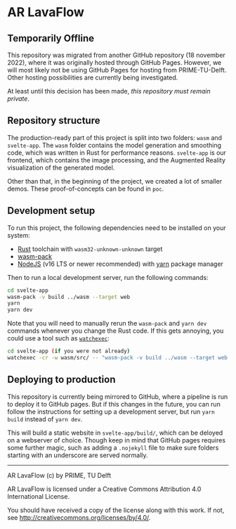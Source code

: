 # AR LavaFlow

## Temporarily Offline
This repository was migrated from another GitHub repository (18 november 2022), where it was originally hosted through GitHub Pages. However, we will most likely not be using GitHub Pages for hosting from PRIME-TU-Delft. Other hosting possibilities are currently being investigated.

At least until this decision has been made, *this repository must remain private*.

## Repository structure
The production-ready part of this project is split into two folders: `wasm` and `svelte-app`. The `wasm` folder contains the model generation and smoothing code, which was written in Rust for performance reasons. `svelte-app` is our frontend, which contains the image processing, and the Augmented Reality visualization of the generated model.

Other than that, in the beginning of the project, we created a lot of smaller demos. These proof-of-concepts can be found in `poc`.


## Development setup
To run this project, the following dependencies need to be installed on your system:
- [Rust](https://www.rust-lang.org/tools/install) toolchain with `wasm32-unknown-unknown` target
- [wasm-pack](https://rustwasm.github.io/wasm-pack/)
- [NodeJS](https://nodejs.org/) (v16 LTS or newer recommended) with [yarn](https://yarnpkg.com/getting-started/install) package manager

Then to run a local development server, run the following commands:
```bash
cd svelte-app
wasm-pack -v build ../wasm --target web
yarn
yarn dev
```

Note that you will need to manually rerun the `wasm-pack` and `yarn dev` commands whenever you change the Rust code. If this gets annoying, you could use a tool such as [`watchexec`](https://watchexec.github.io/):
```bash
cd svelte-app (if you were not already)
watchexec -cr -w wasm/src/ -- "wasm-pack -v build ../wasm --target web && yarn dev"
```


## Deploying to production
This repository is currently being mirrored to GitHub, where a pipeline is run to deploy it to GitHub pages. But if this changes in the future, you can run follow the instructions for setting up a development server, but run `yarn build` instead of `yarn dev`.

This will build a static website in `svelte-app/build/`, which can be deloyed on a webserver of choice. Though keep in mind that GitHub pages requires some further magic, such as adding a `.nojekyll` file to make sure folders starting with an underscore are served normally.

---

AR LavaFlow (c) by PRIME, TU Delft

AR LavaFlow is licensed under a
Creative Commons Attribution 4.0 International License.

You should have received a copy of the license along with this
work. If not, see <http://creativecommons.org/licenses/by/4.0/>.
